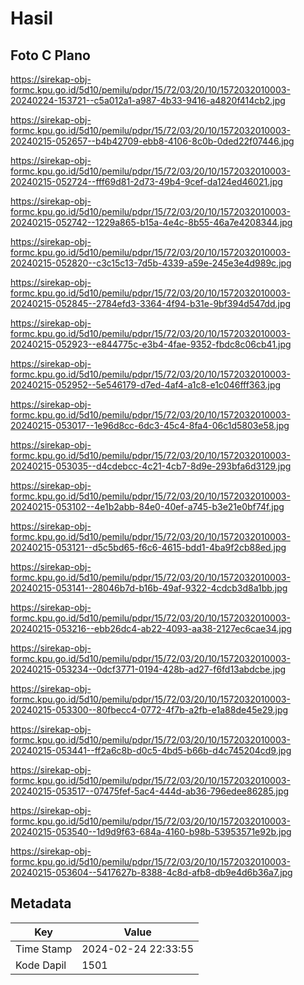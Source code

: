 # Hasil

## Foto C Plano

https://sirekap-obj-formc.kpu.go.id/5d10/pemilu/pdpr/15/72/03/20/10/1572032010003-20240224-153721--c5a012a1-a987-4b33-9416-a4820f414cb2.jpg

https://sirekap-obj-formc.kpu.go.id/5d10/pemilu/pdpr/15/72/03/20/10/1572032010003-20240215-052657--b4b42709-ebb8-4106-8c0b-0ded22f07446.jpg

https://sirekap-obj-formc.kpu.go.id/5d10/pemilu/pdpr/15/72/03/20/10/1572032010003-20240215-052724--fff69d81-2d73-49b4-9cef-da124ed46021.jpg

https://sirekap-obj-formc.kpu.go.id/5d10/pemilu/pdpr/15/72/03/20/10/1572032010003-20240215-052742--1229a865-b15a-4e4c-8b55-46a7e4208344.jpg

https://sirekap-obj-formc.kpu.go.id/5d10/pemilu/pdpr/15/72/03/20/10/1572032010003-20240215-052820--c3c15c13-7d5b-4339-a59e-245e3e4d989c.jpg

https://sirekap-obj-formc.kpu.go.id/5d10/pemilu/pdpr/15/72/03/20/10/1572032010003-20240215-052845--2784efd3-3364-4f94-b31e-9bf394d547dd.jpg

https://sirekap-obj-formc.kpu.go.id/5d10/pemilu/pdpr/15/72/03/20/10/1572032010003-20240215-052923--e844775c-e3b4-4fae-9352-fbdc8c06cb41.jpg

https://sirekap-obj-formc.kpu.go.id/5d10/pemilu/pdpr/15/72/03/20/10/1572032010003-20240215-052952--5e546179-d7ed-4af4-a1c8-e1c046fff363.jpg

https://sirekap-obj-formc.kpu.go.id/5d10/pemilu/pdpr/15/72/03/20/10/1572032010003-20240215-053017--1e96d8cc-6dc3-45c4-8fa4-06c1d5803e58.jpg

https://sirekap-obj-formc.kpu.go.id/5d10/pemilu/pdpr/15/72/03/20/10/1572032010003-20240215-053035--d4cdebcc-4c21-4cb7-8d9e-293bfa6d3129.jpg

https://sirekap-obj-formc.kpu.go.id/5d10/pemilu/pdpr/15/72/03/20/10/1572032010003-20240215-053102--4e1b2abb-84e0-40ef-a745-b3e21e0bf74f.jpg

https://sirekap-obj-formc.kpu.go.id/5d10/pemilu/pdpr/15/72/03/20/10/1572032010003-20240215-053121--d5c5bd65-f6c6-4615-bdd1-4ba9f2cb88ed.jpg

https://sirekap-obj-formc.kpu.go.id/5d10/pemilu/pdpr/15/72/03/20/10/1572032010003-20240215-053141--28046b7d-b16b-49af-9322-4cdcb3d8a1bb.jpg

https://sirekap-obj-formc.kpu.go.id/5d10/pemilu/pdpr/15/72/03/20/10/1572032010003-20240215-053216--ebb26dc4-ab22-4093-aa38-2127ec6cae34.jpg

https://sirekap-obj-formc.kpu.go.id/5d10/pemilu/pdpr/15/72/03/20/10/1572032010003-20240215-053234--0dcf3771-0194-428b-ad27-f6fd13abdcbe.jpg

https://sirekap-obj-formc.kpu.go.id/5d10/pemilu/pdpr/15/72/03/20/10/1572032010003-20240215-053300--80fbecc4-0772-4f7b-a2fb-e1a88de45e29.jpg

https://sirekap-obj-formc.kpu.go.id/5d10/pemilu/pdpr/15/72/03/20/10/1572032010003-20240215-053441--ff2a6c8b-d0c5-4bd5-b66b-d4c745204cd9.jpg

https://sirekap-obj-formc.kpu.go.id/5d10/pemilu/pdpr/15/72/03/20/10/1572032010003-20240215-053517--07475fef-5ac4-444d-ab36-796edee86285.jpg

https://sirekap-obj-formc.kpu.go.id/5d10/pemilu/pdpr/15/72/03/20/10/1572032010003-20240215-053540--1d9d9f63-684a-4160-b98b-53953571e92b.jpg

https://sirekap-obj-formc.kpu.go.id/5d10/pemilu/pdpr/15/72/03/20/10/1572032010003-20240215-053604--5417627b-8388-4c8d-afb8-db9e4d6b36a7.jpg


## Metadata

| Key        | Value               |
| ---------- | ------------------- |
| Time Stamp | 2024-02-24 22:33:55 |
| Kode Dapil | 1501                |



